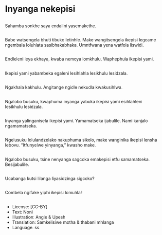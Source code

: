 # Inyanga nekepisi

##
Sahamba sonkhe saya endalini
yasemakethe.

##
Babe watsengela bhuti tibuko
letinhle.
Make wangitsengela ikepisi
legcame ngembala loluhlata
sasibhakabhaka.
Umntfwana yena watfola liswidi.

##
Endleleni leya ekhaya, kwaba
nemoya lomkhulu.
Waphephula ikepisi yami.

##
Ikepisi yami yabambeka egaleni
lesihlahla lesikhulu lesidzala.

##
Ngakhala kakhulu.
Angitange ngidle nekudla
kwakusihlwa.

##
Ngalobo busuku, kwaphuma
inyanga yabuka ikepisi yami
esihlahleni lesikhulu lesidzala.

##
Inyanga yalinganisela ikepisi
yami. Yamamatseka ijabulile.
Nami kanjalo ngamamatseka.

##
Ngelusuku lolulandzelako
nakuphuma sikolo, make
wanginika ikepisi lensha lebovu.
“Itfunyelwe yinyanga,” kwasho
make.

##
Ngalobo busuku, tsine
nenyanga sagcoka emakepisi
etfu samamatseka.
Besijabulile.

##
Ucabanga kutsi lilanga
liyasidzinga sigcoko?

##
Combela ngifake yiphi ikepisi
lomuhla!

##
* License: [CC-BY]
* Text: Noni
* Illustration: Angie & Upesh
* Translation: Samkelisiwe motha & thabani mhlanga
* Language: ss
